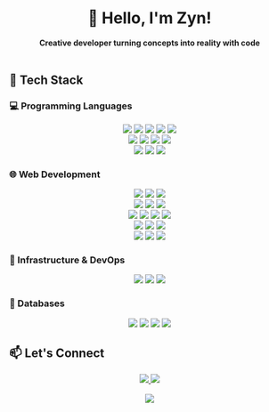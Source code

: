 # <div align="center">👋 Hello, I'm Zyn!</div>

<div align="center">
  <b>Creative developer turning concepts into reality with code</b>
</div>

<br/>

## 🚀 Tech Stack

### 💻 Programming Languages
<div align="center">
  <img src="https://img.shields.io/badge/C-A8B9CC?style=for-the-badge&logo=C&logoColor=white" />
  <img src="https://img.shields.io/badge/C++-00599C?style=for-the-badge&logo=C%2B%2B&logoColor=white" />
  <img src="https://img.shields.io/badge/CSharp-512BD4?style=for-the-badge&logo=CSharp&logoColor=white" />
  <img src="https://img.shields.io/badge/Java-007396?style=for-the-badge&logo=java&logoColor=white" />
  <img src="https://img.shields.io/badge/Go-00ADD8?style=for-the-badge&logo=Go&logoColor=white" />
  <br/>
  <img src="https://img.shields.io/badge/JavaScript-F7DF1E?style=for-the-badge&logo=javascript&logoColor=black" />
  <img src="https://img.shields.io/badge/TypeScript-3178C6?style=for-the-badge&logo=Typescript&logoColor=white" />
  <img src="https://img.shields.io/badge/Python-3776AB?style=for-the-badge&logo=Python&logoColor=white" />
  <img src="https://img.shields.io/badge/Ruby-CC342D?style=for-the-badge&logo=Ruby&logoColor=white" />
  <br/>
  <img src="https://img.shields.io/badge/Rust-000000?style=for-the-badge&logo=Rust&logoColor=white" />
  <img src="https://img.shields.io/badge/Swift-F05138?style=for-the-badge&logo=Swift&logoColor=white" />
  <img src="https://img.shields.io/badge/PHP-777BB4?style=for-the-badge&logo=php&logoColor=white" />
</div>

### 🌐 Web Development
<div align="center">
  <img src="https://img.shields.io/badge/HTML5-E34F26?style=for-the-badge&logo=html5&logoColor=white" />
  <img src="https://img.shields.io/badge/CSS3-1572B6?style=for-the-badge&logo=css3&logoColor=white" />
  <img src="https://img.shields.io/badge/Tailwind_CSS-06B6D4?style=for-the-badge&logo=Tailwind%20CSS&logoColor=white" />
  <br/>
  <img src="https://img.shields.io/badge/React-61DAFB?style=for-the-badge&logo=React&logoColor=black" />
  <img src="https://img.shields.io/badge/React_Native-61DAFB?style=for-the-badge&logo=React&logoColor=black" />
  <img src="https://img.shields.io/badge/Next.js-000000?style=for-the-badge&logo=Next.js&logoColor=white" />
  <br/>
  <img src="https://img.shields.io/badge/Vue.js-4FC08D?style=for-the-badge&logo=Vue.js&logoColor=white" />
  <img src="https://img.shields.io/badge/Nuxt.js-00DC82?style=for-the-badge&logo=Nuxt.js&logoColor=white" />
  <img src="https://img.shields.io/badge/Angular-0F0F11?style=for-the-badge&logo=Angular&logoColor=white" />
  <img src="https://img.shields.io/badge/Svelte-FF3E00?style=for-the-badge&logo=svelte&logoColor=white" />
  <br/>
  <img src="https://img.shields.io/badge/Node.js-339933?style=for-the-badge&logo=Node.js&logoColor=white" />
  <img src="https://img.shields.io/badge/Express-000000?style=for-the-badge&logo=Express&logoColor=white" />
  <img src="https://img.shields.io/badge/Nestjs-E0234E?style=for-the-badge&logo=nestjs&logoColor=white" />
  <br/>
  <img src="https://img.shields.io/badge/GraphQL-E10098?style=for-the-badge&logo=GraphQL&logoColor=white" />
  <img src="https://img.shields.io/badge/Flask-000000?style=for-the-badge&logo=flask&logoColor=white" />
  <img src="https://img.shields.io/badge/Spring-6DB33F?style=for-the-badge&logo=Spring&logoColor=white" />
</div>

### 🔧 Infrastructure & DevOps
<div align="center">
  <img src="https://img.shields.io/badge/Nginx-009639?style=for-the-badge&logo=nginx&logoColor=white" />
  <img src="https://img.shields.io/badge/Apache-D22128?style=for-the-badge&logo=apache&logoColor=white" />
  <img src="https://img.shields.io/badge/Docker-2496ED?style=for-the-badge&logo=Docker&logoColor=white" />
</div>

### 💾 Databases
<div align="center">
  <img src="https://img.shields.io/badge/ORACLE-F80000?style=for-the-badge&logo=oracle&logoColor=white" />
  <img src="https://img.shields.io/badge/MongoDB-47A248?style=for-the-badge&logo=MongoDB&logoColor=white" />
  <img src="https://img.shields.io/badge/MySQL-4479A1?style=for-the-badge&logo=MySQL&logoColor=white" />
  <img src="https://img.shields.io/badge/PostgreSQL-4169E1?style=for-the-badge&logo=postgresql&logoColor=white" />
</div>

## 📫 Let's Connect
<div align="center">
  <a href="mailto:kimwinterwi@gmail.com">
    <img src="https://img.shields.io/badge/Email-EA4335?style=for-the-badge&logo=gmail&logoColor=white" />
  </a>
  <a href="https://discord.com/users/837570564536270848">
    <img src="https://img.shields.io/badge/Discord-5865F2?style=for-the-badge&logo=discord&logoColor=white" />
  </a>
</div>

<br/>

<div align="center">
  <a href="https://github.com/devxb/gitanimals">
    <img src="https://render.gitanimals.org/farms/zynesa"/>
  </a>
</div>
